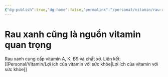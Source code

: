 ```yaml
---
{"dg-publish":true,"dg-home":false,"permalink":"/personal/vitamin/rau-xanh-cung-la-nguon-vitamin-quan-trong/","dgPassFrontmatter":true,"noteIcon":"","updated":"2025-01-14T22:28:30.527+07:00"}
---
```



# Rau xanh cũng là nguồn vitamin quan trọng
Rau xanh cung cấp vitamin A, K, B9 và chất xơ.
Liên kết: [[Personal/Vitamin/Lợi ích của vitamin với sức khỏe\|Lợi ích của vitamin với sức khỏe]]